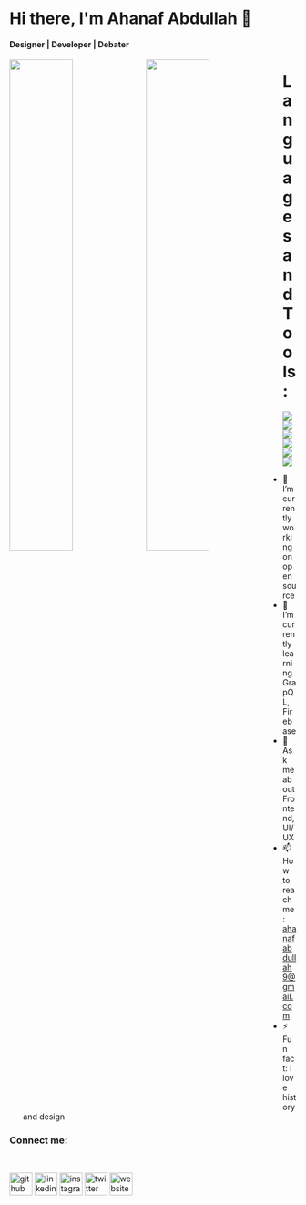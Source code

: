 # Hi there, I'm Ahanaf Abdullah  👋 
####  Designer | Developer | Debater

<img align="left" width="47%" src="https://github-readme-stats.vercel.app/api?username=AhanafVai&show_icons=true&theme=github_dark" />
<img align="left" margin="3%" width="47%" src="https://github-readme-stats.vercel.app/api/top-langs/?username=AhanafVai&layout=compact" />

###

# Languages and Tools:
<img align="left" src="https://img.shields.io/badge/javascript-%23323330.svg?style=for-the-badge&logo=javascript&logoColor=%23F7DF1E" />
<img align="left" src="https://img.shields.io/badge/typescript-%23007ACC.svg?style=for-the-badge&logo=typescript&logoColor=white" />
<img align="left" src="https://img.shields.io/badge/react-%2320232a.svg?style=for-the-badge&logo=react&logoColor=%2361DAFB" />
<img align="left" src="https://img.shields.io/badge/Firebase-039BE5?style=for-the-badge&logo=Firebase&logoColor=white" />
<img align="left" src="https://img.shields.io/badge/Supabase-3ECF8E?style=for-the-badge&logo=supabase&logoColor=white" />
<img src="https://img.shields.io/badge/figma-%23F24E1E.svg?style=for-the-badge&logo=figma&logoColor=white" />


- 🔭 I’m currently working on open source 
- 🌱 I’m currently learning GrapQL, Firebase
- 💬 Ask me about Frontend, UI/UX 
- 📫 How to reach me: ahanafabdullah9@gmail.com 
- ⚡ Fun fact: I love history and design  

### Connect me:
<br>

[<img src='https://cdn.jsdelivr.net/npm/simple-icons@3.0.1/icons/github.svg' alt='github' height='40'>](https://github.com/https://github.com/AhanafVai)  [<img src='https://cdn.jsdelivr.net/npm/simple-icons@3.0.1/icons/linkedin.svg' alt='linkedin' height='40'>](https://www.linkedin.com/in/https://www.linkedin.com/in/ahanafabdullah9//)  [<img src='https://cdn.jsdelivr.net/npm/simple-icons@3.0.1/icons/instagram.svg' alt='instagram' height='40'>](https://www.instagram.com/https://www.instagram.com/ahanafabdullah//)  [<img src='https://cdn.jsdelivr.net/npm/simple-icons@3.0.1/icons/twitter.svg' alt='twitter' height='40'>](https://twitter.com/https://twitter.com/home?lang=en)  [<img src='https://cdn.jsdelivr.net/npm/simple-icons@3.0.1/icons/icloud.svg' alt='website' height='40'>](https://ahanafabdullah.netlify.app)  

<br />




